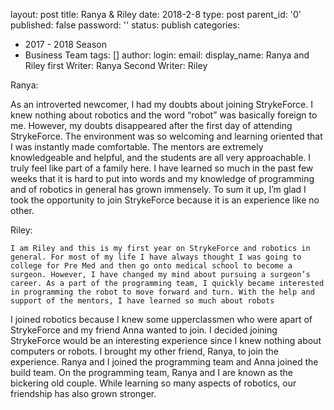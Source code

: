 layout: post
title: Ranya & Riley
date: 2018-2-8
type: post
parent_id: '0'
published: false
password: ''
status: publish
categories:
- 2017 - 2018 Season
- Business Team
tags: []
author:
  login:
  email: 
  display_name: Ranya and Riley
  first Writer: Ranya
  Second Writer: Riley
  
Ranya:

As an introverted newcomer, I had my doubts about joining StrykeForce. I knew nothing about robotics and the word “robot” was basically foreign to me. However, my doubts disappeared after the first day of attending StrykeForce. The environment was so welcoming and learning oriented that I was instantly made comfortable. The mentors are extremely knowledgeable and helpful, and the students are all very approachable. I truly feel like part of a family here. I have learned so much in the past few weeks that it is hard to put into words and my knowledge of programming and of robotics in general has grown immensely. To sum it up, I’m glad I took the opportunity to join StrykeForce because it is an experience like no other.

Riley:

	I am Riley and this is my first year on StrykeForce and robotics in general. For most of my life I have always thought I was going to college for Pre Med and then go onto medical school to become a surgeon. However, I have changed my mind about pursuing a surgeon’s career. As a part of the programming team, I quickly became interested in programming the robot to move forward and turn. With the help and support of the mentors, I have learned so much about robots

I joined robotics because I knew some upperclassmen who were apart of StrykeForce and my friend Anna wanted to join. I decided joining StrykeForce would be an interesting experience since I knew nothing about computers or robots. I brought my other friend, Ranya, to join the experience. Ranya and I joined the programming team and Anna joined the build team. On the programming team, Ranya and I are known as the bickering old couple. While learning so many aspects of robotics, our friendship has also grown stronger. 
